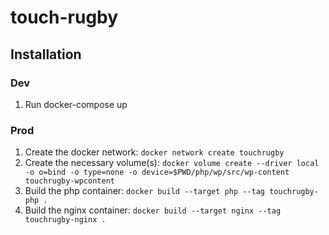 # touch-rugby

## Installation

### Dev

1. Run docker-compose up

### Prod

1. Create the docker network: `docker network create touchrugby`
2. Create the necessary volume(s):
   `docker volume create --driver local -o o=bind -o type=none -o device=$PWD/php/wp/src/wp-content touchrugby-wpcontent`
3. Build the php container: `docker build --target php --tag touchrugby-php .`
4. Build the nginx container: `docker build --target nginx --tag touchrugby-nginx .`
